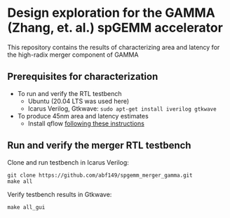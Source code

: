 # Design exploration for the GAMMA (Zhang, et. al.) spGEMM accelerator

This repository contains the results of characterizing area and latency for the high-radix merger component of GAMMA

## Prerequisites for characterization
* To run and verify the RTL testbench
    * Ubuntu (20.04 LTS was used here)
    * Icarus Verilog, Gtkwave: `sudo apt-get install iverilog gtkwave`
* To produce 45nm area and latency estimates
    * Install qflow [following these instructions](http://opencircuitdesign.com/qflow/install.html)

## Run and verify the merger RTL testbench

Clone and run testbench in Icarus Verilog:
```
git clone https://github.com/abf149/spgemm_merger_gamma.git
make all
```

Verify testbench results in Gtkwave:
```
make all_gui
```
